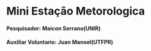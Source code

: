 # Mini Estação Metorologica 


#### Pesquisador: Maicon Serrano(UNIR)
#### Auxiliar Voluntario: Juan Manoel(UTFPR)


